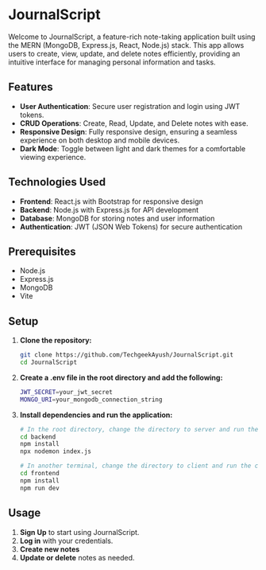 # JournalScript

Welcome to JournalScript, a feature-rich note-taking application built using the MERN (MongoDB, Express.js, React, Node.js) stack. This app allows users to create, view, update, and delete notes efficiently, providing an intuitive interface for managing personal information and tasks.

## Features

- **User Authentication**: Secure user registration and login using JWT tokens.
- **CRUD Operations**: Create, Read, Update, and Delete notes with ease.
- **Responsive Design**: Fully responsive design, ensuring a seamless experience on both desktop and mobile devices.
- **Dark Mode**: Toggle between light and dark themes for a comfortable viewing experience.

## Technologies Used

- **Frontend**: React.js with Bootstrap for responsive design
- **Backend**: Node.js with Express.js for API development
- **Database**: MongoDB for storing notes and user information
- **Authentication**: JWT (JSON Web Tokens) for secure authentication

## Prerequisites

- Node.js
- Express.js
- MongoDB
- Vite

## Setup

1. **Clone the repository:**

   ```sh
   git clone https://github.com/TechgeekAyush/JournalScript.git
   cd JournalScript

2. **Create a .env file in the root directory and add the following:**

   ```sh
   JWT_SECRET=your_jwt_secret
   MONGO_URI=your_mongodb_connection_string

4. **Install dependencies and run the application:**
   ```sh
   # In the root directory, change the directory to server and run the server
   cd backend
   npm install
   npx nodemon index.js

   # In another terminal, change the directory to client and run the client
   cd frontend
   npm install
   npm run dev

## Usage

1. **Sign Up** to start using JournalScript.
2. **Log in** with your credentials.
3. **Create new notes**
4. **Update or delete** notes as needed.
